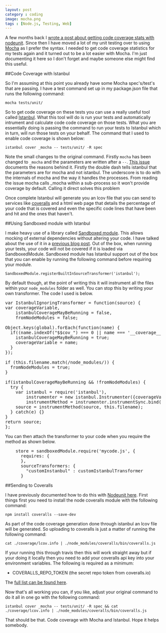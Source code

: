 ```yaml
---
layout: post
category : coding
image: mocha.png
tags : [Node.js, Testing, Web]
---
```


A few months back I [wrote a post about getting code coverage stats with nodeunit](/coding/2014/01/31/code-coverage-metrics-with-nodeunit/). Since then I have moved a lot of my unit testing over to using [Mocha](http://mochajs.org/) as I prefer the syntax. I needed to get code coverage statistics for my tests again and it turned out to be a lot easier with Mocha. I'm just documenting it here so I don't forget and maybe someone else might find this useful.

##Code Coverage with Istanbul

So I'm assuming at this point you already have some Mocha spec's/test's that are passing. I have a test command set up in my package.json file that runs the following command:

	mocha tests/unit/

So to get code coverage on these tests you can use a really useful tool called [Istanbul](https://github.com/gotwarlost/istanbul). What this tool will do is run your tests and automatically intrument and calculate code code coverage on those tests. What you are essentially doing is passing the command to run your tests to Istanbul which in turn, will run those tests on your behalf. The command that I used to enable code coverage is shown below:

	istanbul cover _mocha -- tests/unit/ -R spec

Note the small changes to the original command. Firstly <code>mocha</code> has been changed to <code>_mocha</code> and the parameters are written after a <code>--</code>. [This issue](https://github.com/gotwarlost/istanbul/issues/44) documents the reasons behind it. Firstly the double dash tells istanbul that the parameters are for mocha and not istanbul. The underscore is to do with the internals of mocha and the way it handles the processes. From reading the issue mocha calls _mocha within a sub-process so it won't provide coverage by default. Calling it direct solves this problem

Once complete Istanbul will generate you an lcov file that you can send to services like [coveralls](https://coveralls.io/) and a html web page that details the percentage of your code that is covered and even the specific code lines that have been and hit and the ones that haven't.

##Using Sandboxed module with Istanbul

I make heavy use of a library called [Sandboxed module](https://github.com/felixge/node-sandboxed-module). This allows mocking of external dependencies without altering your code. I have talked about the use of it in a [previous blog post](/coding/2014/05/08/common-unit-testing-pitfalls/). Out of the box, when running your tests, your code will not be covered if it is loaded via SandboxedModule. Sandboxed module has Istanbul support out of the box that you can enable by running the following command before requiring your module.

	SandboxedModule.registerBuiltInSourceTransformer('istanbul');

By default though, at the point of writing this it will instrument all the files within your <code>node_modules</code> folder as well. You can stop this by writing your own transformer. The code I used is below.

<pre class="prettyprint linenums">
var IstanbulIgnoringTransformer = function(source) {
var coverageVariable, 
	istanbulCoverageMayBeRunning = false, 
	fromNodeModules = false;

Object.keys(global).forEach(function(name) {
  if((name.indexOf("$$cov_") === 0 || name === '__coverage__') &amp;&amp; global[name]) {
    istanbulCoverageMayBeRunning = true;
    coverageVariable = name;
  }
});

if (this.filename.match(/node_modules/)) {
  fromNodeModules = true;
}

if(istanbulCoverageMayBeRunning &amp;&amp; !fromNodeModules) {
  try {
    var istanbul = require('istanbul'),
        instrumenter = new istanbul.Instrumenter({coverageVariable: coverageVariable}),
        instrumentMethod = instrumenter.instrumentSync.bind(instrumenter);
    source = instrumentMethod(source, this.filename);
  } catch(e) {}
}
return source;
};
</pre>

You can then attach the transformer to your code when you require the method as shown below.

<pre class="prettyprint linenums">
	store = sandboxedModule.require('mycode.js', {
      requires: {
      },
      sourceTransformers: {
        "customInstanbul" : customIstanbulTransformer
      }
</pre>

##Sending to Coveralls

I have previously documented how to do this with [Nodeunit here](/coding/2014/01/31/code-coverage-metrics-with-nodeunit/). First things first you need to install the node coveralls module with the following command:

	npm install coveralls --save-dev 

As part of the code coverage generation done through istanbul an lcov file will be generated. So uploading to coveralls is just a matter of running the following command:

	cat ./coverage/lcov.info | ./node_modules/coveralls/bin/coveralls.js

If your running this through travis then this will work straight away but if your doing it locally then you need to add your coveralls api key into your environment variables. The following is required as a minimum:

- COVERALLS_REPO_TOKEN (the secret repo token from coveralls.io) 

The [full list can be found here](https://github.com/cainus/node-coveralls).

Now that's all working you can, if you like, adjust your original command to do it all in one go with the following command:

	istanbul cover _mocha -- tests/unit/ -R spec && cat ./coverage/lcov.info | ./node_modules/coveralls/bin/coveralls.js

That should be that. Code coverage with Mocha and Istanbul. Hope it helps somebody.
